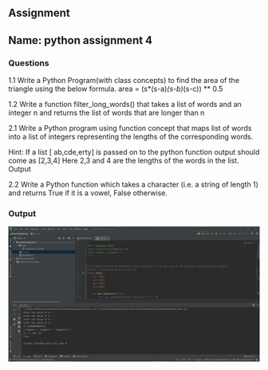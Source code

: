 ## Assignment 
## Name: python assignment 4

### Questions
1.1 Write a Python Program(with class concepts) to find the area of the triangle using the below formula. area = (s*(s-a)*(s-b)*(s-c)) ** 0.5 

1.2 Write a function filter_long_words() that takes a list of words and an integer n and returns the list of words that are longer than n

2.1  Write a Python program using function concept that maps list of words into a list of integers  representing the lengths of the corresponding words.

Hint: If a list [ ab,cde,erty] is passed on to the python function output should come as [2,3,4] Here 2,3 and 4 are the lengths of the words in the list. Output

2.2 Write a Python function which takes a character (i.e. a string of length 1) and returns True if  it is a vowel, False otherwise.

### Output
![output_img](./static/assignment-4-out.png)